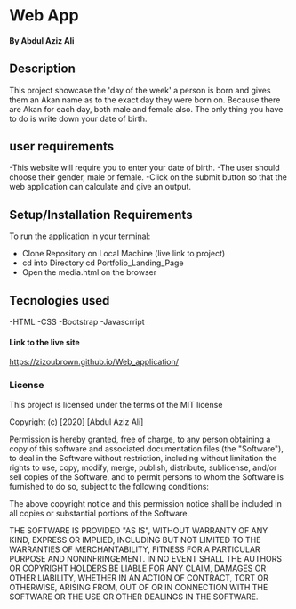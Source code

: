 # Web App

#### By **Abdul Aziz Ali**

## Description
This project showcase the 'day of the week' a person is born and gives them an Akan name as to the exact day they were born on. Because there are Akan for each day, both male and female also. The only thing you have to do is write down your date of birth.

## user requirements
-This website will require you to enter your date of birth.
-The user should choose their gender, male or female.
-Click on the submit button so that the web application can calculate and give an output.

## Setup/Installation Requirements
To run the application in your terminal:
- Clone Repository on Local Machine (live link to project)
- cd into Directory  cd Portfolio_Landing_Page
- Open the media.html on the browser

## Tecnologies used
-HTML
-CSS
-Bootstrap
-Javascrript

#### Link to the live site
https://zizoubrown.github.io/Web_application/

### License
This project is licensed under the terms of the MIT license

Copyright (c) [2020] [Abdul Aziz Ali]

Permission is hereby granted, free of charge, to any person obtaining a copy
of this software and associated documentation files (the "Software"), to deal
in the Software without restriction, including without limitation the rights
to use, copy, modify, merge, publish, distribute, sublicense, and/or sell
copies of the Software, and to permit persons to whom the Software is
furnished to do so, subject to the following conditions:

The above copyright notice and this permission notice shall be included in all
copies or substantial portions of the Software.

THE SOFTWARE IS PROVIDED "AS IS", WITHOUT WARRANTY OF ANY KIND, EXPRESS OR
IMPLIED, INCLUDING BUT NOT LIMITED TO THE WARRANTIES OF MERCHANTABILITY,
FITNESS FOR A PARTICULAR PURPOSE AND NONINFRINGEMENT. IN NO EVENT SHALL THE
AUTHORS OR COPYRIGHT HOLDERS BE LIABLE FOR ANY CLAIM, DAMAGES OR OTHER
LIABILITY, WHETHER IN AN ACTION OF CONTRACT, TORT OR OTHERWISE, ARISING FROM,
OUT OF OR IN CONNECTION WITH THE SOFTWARE OR THE USE OR OTHER DEALINGS IN THE
SOFTWARE.
